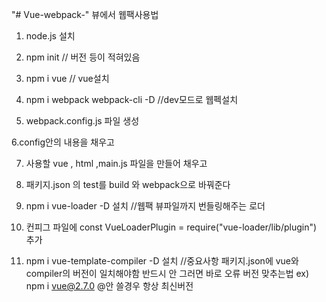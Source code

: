 "# Vue-webpack-"
뷰에서 웹팩사용법

1. node.js 설치

2. npm init // 버전 등이 적혀있음

3. npm i vue // vue설치

4. npm i webpack webpack-cli -D //dev모드로 웹펙설치

5. webpack.config.js 파일 생성

6.config안의 내용을 채우고

7. 사용할 vue , html ,main.js 파일을 만들어 채우고

8. 패키지.json 의 test를 build 와 webpack으로 바꿔준다

9. npm i vue-loader -D 설치 //웹팩 뷰파일까지 번들링해주는 로더

10. 컨피그 파일에 const VueLoaderPlugin = require("vue-loader/lib/plugin") 추가

11. npm i vue-template-compiler -D 설치 //중요사항 패키지.json에 vue와 compiler의 버전이 일치해야함 반드시 안 그러면 바로 오류 버전 맞추는법 ex) npm i vue@2.7.0 @안 쓸경우 항상 최신버전

